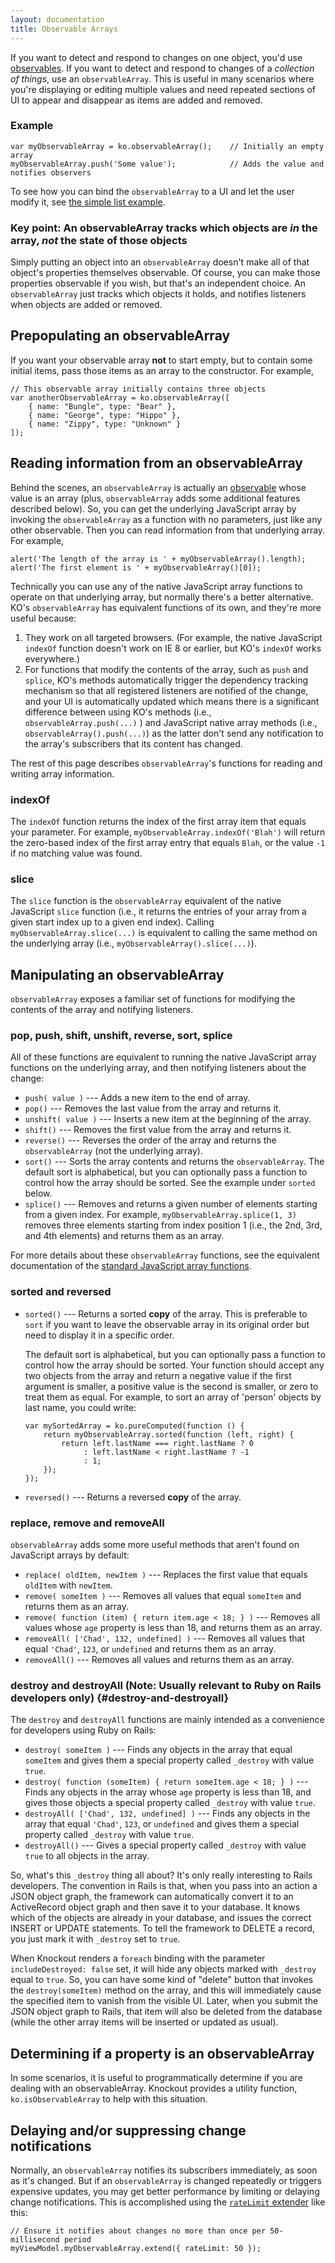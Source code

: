 ```yaml
---
layout: documentation
title: Observable Arrays
---
```


If you want to detect and respond to changes on one object, you'd use [observables](observables.html). If you want to detect and respond to changes of a *collection of things*, use an `observableArray`. This is useful in many scenarios where you're displaying or editing multiple values and need repeated sections of UI to appear and disappear as items are added and removed.

### Example

    var myObservableArray = ko.observableArray();    // Initially an empty array
    myObservableArray.push('Some value');            // Adds the value and notifies observers

To see how you can bind the `observableArray` to a UI and let the user modify it, see [the simple list example](../examples/simpleList.html).

### Key point: An observableArray tracks which objects are *in* the array, *not* the state of those objects

Simply putting an object into an `observableArray` doesn't make all of that object's properties themselves observable. Of course, you can make those properties observable if you wish, but that's an independent choice. An `observableArray` just tracks which objects it holds, and notifies listeners when objects are added or removed.

## Prepopulating an observableArray

If you want your observable array **not** to start empty, but to contain some initial items, pass those items as an array to the constructor. For example,

    // This observable array initially contains three objects
    var anotherObservableArray = ko.observableArray([
        { name: "Bungle", type: "Bear" },
        { name: "George", type: "Hippo" },
        { name: "Zippy", type: "Unknown" }
    ]);

## Reading information from an observableArray

Behind the scenes, an `observableArray` is actually an [observable](observables.html) whose value is an array (plus, `observableArray` adds some additional features described below). So, you can get the underlying JavaScript array by invoking the `observableArray` as a function with no parameters, just like any other observable. Then you can read information from that underlying array. For example,

    alert('The length of the array is ' + myObservableArray().length);
    alert('The first element is ' + myObservableArray()[0]);

Technically you can use any of the native JavaScript array functions to operate on that underlying array, but normally there's a better alternative. KO's `observableArray` has equivalent functions of its own, and they're more useful because:

 1. They work on all targeted browsers. (For example, the native JavaScript `indexOf` function doesn't work on IE 8 or earlier, but KO's `indexOf` works everywhere.)
 1. For functions that modify the contents of the array, such as `push` and `splice`, KO's methods automatically trigger the dependency tracking mechanism so that all registered listeners are notified of the change, and your UI is automatically updated which means there is a significant difference between using KO's methods (i.e., `observableArray.push(...)` ) and JavaScript native array methods (i.e., `observableArray().push(...)`) as the latter don't send any notification to the array's subscribers that its content has changed.

The rest of this page describes `observableArray`'s functions for reading and writing array information.

### indexOf

The `indexOf` function returns the index of the first array item that equals your parameter. For example, `myObservableArray.indexOf('Blah')` will return the zero-based index of the first array entry that equals `Blah`, or the value `-1` if no matching value was found.

### slice

The `slice` function is the `observableArray` equivalent of the native JavaScript `slice` function (i.e., it returns the entries of your array from a given start index up to a given end index). Calling `myObservableArray.slice(...)` is equivalent to calling the same method on the underlying array (i.e., `myObservableArray().slice(...)`).

## Manipulating an observableArray

`observableArray` exposes a familiar set of functions for modifying the contents of the array and notifying listeners.

### pop, push, shift, unshift, reverse, sort, splice

All of these functions are equivalent to running the native JavaScript array functions on the underlying array, and then notifying listeners about the change:

 * `push( value )` --- Adds a new item to the end of array.
 * `pop()` --- Removes the last value from the array and returns it.
 * `unshift( value )` --- Inserts a new item at the beginning of the array.
 * `shift()` --- Removes the first value from the array and returns it.
 * `reverse()` --- Reverses the order of the array and returns the `observableArray` (not the underlying array).
 * `sort()` --- Sorts the array contents and returns the `observableArray`. The default sort is alphabetical, but you can optionally pass a function to control how the array should be sorted. See the example under `sorted` below.
 * `splice()` --- Removes and returns a given number of elements starting from a given index. For example, `myObservableArray.splice(1, 3)` removes three elements starting from index position 1 (i.e., the 2nd, 3rd, and 4th elements) and returns them as an array.

For more details about these `observableArray` functions, see the equivalent documentation of the [standard JavaScript array functions](https://developer.mozilla.org/en/JavaScript/Reference/Global_Objects/Array#Methods_2).

### sorted and reversed

  * `sorted()` --- Returns a sorted **copy** of the array. This is preferable to `sort` if you want to leave the observable array in its original order but need to display it in a specific order.

    The default sort is alphabetical, but you can optionally pass a function to control how the array should be sorted. Your function should accept any two objects from the array and return a negative value if the first argument is smaller, a positive value is the second is smaller, or zero to treat them as equal. For example, to sort an array of 'person' objects by last name, you could write:

        var mySortedArray = ko.pureComputed(function () {
            return myObservableArray.sorted(function (left, right) {
                return left.lastName === right.lastName ? 0
                     : left.lastName < right.lastName ? -1
                     : 1;
            });
        });

  * `reversed()` --- Returns a reversed **copy** of the array.

### replace, remove and removeAll

`observableArray` adds some more useful methods that aren't found on JavaScript arrays by default:

 * `replace( oldItem, newItem )` --- Replaces the first value that equals `oldItem` with `newItem`.
 * `remove( someItem )` --- Removes all values that equal `someItem` and returns them as an array.
 * `remove( function (item) { return item.age < 18; } )` --- Removes all values whose `age` property is less than 18, and returns them as an array.
 * `removeAll( ['Chad', 132, undefined] )` --- Removes all values that equal `'Chad'`, `123`, or `undefined` and returns them as an array.
 * `removeAll()` --- Removes all values and returns them as an array.

### destroy and destroyAll (Note: Usually relevant to Ruby on Rails developers only) {#destroy-and-destroyall}

The `destroy` and `destroyAll` functions are mainly intended as a convenience for developers using Ruby on Rails:

 * `destroy( someItem )` --- Finds any objects in the array that equal `someItem` and gives them a special property called `_destroy` with value `true`.
 * `destroy( function (someItem) { return someItem.age < 18; } )` --- Finds any objects in the array whose `age` property is less than 18, and gives those objects a special property called `_destroy` with value `true`.
 * `destroyAll( ['Chad', 132, undefined] )` --- Finds any objects in the array that equal `'Chad'`, `123`, or `undefined` and gives them a special property called `_destroy` with value `true`.
 * `destroyAll()` --- Gives a special property called `_destroy` with value `true` to all objects in the array.

So, what's this `_destroy` thing all about? It's only really interesting to Rails developers. The convention in Rails is that, when you pass into an action a JSON object graph, the framework can automatically convert it to an ActiveRecord object graph and then save it to your database. It knows which of the objects are already in your database, and issues the correct INSERT or UPDATE statements. To tell the framework to DELETE a record, you just mark it with `_destroy` set to `true`.

When Knockout renders a `foreach` binding with the parameter `includeDestroyed: false` set, it will hide any objects marked with `_destroy` equal to `true`. So, you can have some kind of "delete" button that invokes the `destroy(someItem)` method on the array, and this will immediately cause the specified item to vanish from the visible UI. Later, when you submit the JSON object graph to Rails, that item will also be deleted from the database (while the other array items will be inserted or updated as usual).

## Determining if a property is an observableArray

In some scenarios, it is useful to programmatically determine if you are dealing with an observableArray. Knockout provides a utility function, `ko.isObservableArray` to help with this situation.

## Delaying and/or suppressing change notifications

Normally, an `observableArray` notifies its subscribers immediately, as soon as it's changed. But if an `observableArray` is changed repeatedly or triggers expensive updates, you may get better performance by limiting or delaying change notifications. This is accomplished using the [`rateLimit` extender](rateLimit-observable.html) like this:

    // Ensure it notifies about changes no more than once per 50-millisecond period
    myViewModel.myObservableArray.extend({ rateLimit: 50 });
